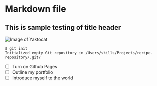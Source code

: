 # Markdown file
## This is sample testing of title header
![Image of Yaktocat](https://octodex.github.com/images/yaktocat.png)
```
$ git init
Initialized empty Git repository in /Users/skills/Projects/recipe-repository/.git/
```

- [ ] Turn on Github Pages
- [ ] Outline my portfolio
- [ ] Introduce myself to the world

